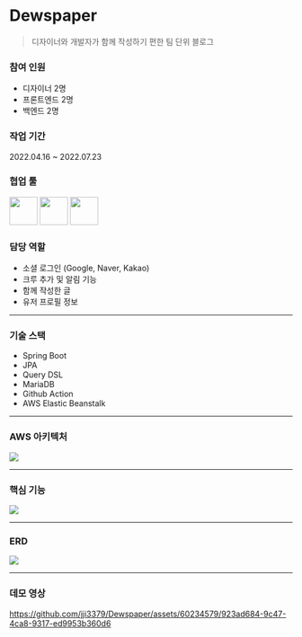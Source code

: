 # Dewspaper 
> 디자이너와 개발자가 함께 작성하기 편한 팀 단위 블로그

### 참여 인원
* 디자이너 2명
* 프론트엔드 2명
* 백엔드 2명

### 작업 기간
2022.04.16 ~ 2022.07.23

### 협업 툴
<img src="https://github.com/jji3379/Dewspaper/assets/60234579/ce013321-d16e-4f28-88de-832635a06d84" height="50px">
<img src="https://github.com/jji3379/Dewspaper/assets/60234579/3ca66a8a-f493-4cf6-a7b4-1861b40ac7c3" height="50px">
<img src="https://github.com/jji3379/Dewspaper/assets/60234579/1ebed3c2-17f9-428f-902e-d240a7026118" height="50px">


### 담당 역할
* 소셜 로그인 (Google, Naver, Kakao)
* 크루 추가 및 알림 기능
* 함께 작성한 글
* 유저 프로필 정보
---
### 기술 스택
* Spring Boot
* JPA
* Query DSL
* MariaDB
* Github Action
* AWS Elastic Beanstalk
---
### AWS 아키텍처
<img src="https://github.com/jji3379/Dewspaper/assets/60234579/ec1c0de8-b68d-4a3f-9d67-2c76d740f31b">

---
### 핵심 기능
<img src="https://github.com/jji3379/Dewspaper/assets/60234579/24d049b1-77b8-4553-b2c1-37e7f742ad27">

---
### ERD
<img src="https://github.com/jji3379/Dewspaper/assets/60234579/bdb238cb-a655-4309-8e54-a456b7d16cba">

---
### 데모 영상
https://github.com/jji3379/Dewspaper/assets/60234579/923ad684-9c47-4ca8-9317-ed9953b360d6
